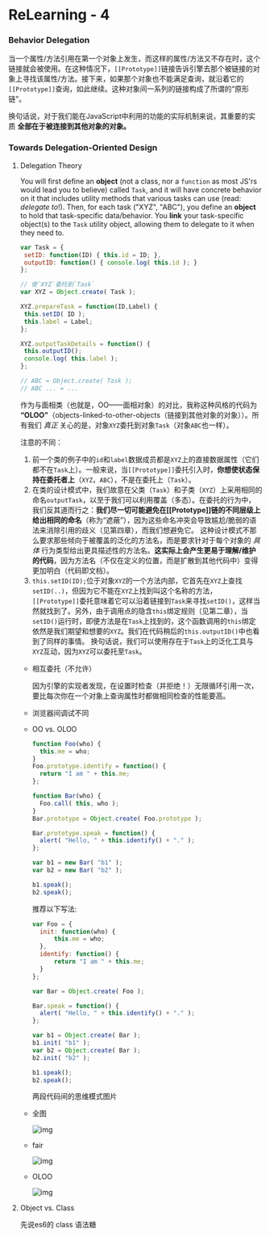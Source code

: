 # ReLearning - 4

### Behavior Delegation

当一个属性/方法引用在第一个对象上发生，而这样的属性/方法又不存在时，这个链接就会被使用。在这种情况下，`[[Prototype]]`链接告诉引擎去那个被链接的对象上寻找该属性/方法。接下来，如果那个对象也不能满足查询，就沿着它的`[[Prototype]]`查询，如此继续。这种对象间一系列的链接构成了所谓的“原形链”。

换句话说，对于我们能在JavaScript中利用的功能的实际机制来说，其重要的实质 **全部在于被连接到其他对象的对象。**

### Towards Delegation-Oriented Design

1. Delegation Theory

   You will first define an **object** (not a class, nor a `function` as most JS'rs would lead you to believe) called `Task`, and it will have concrete behavior on it that includes utility methods that various tasks can use (read: *delegate to*!). Then, for each task ("XYZ", "ABC"), you define an **object** to hold that task-specific data/behavior. You **link** your task-specific object(s) to the `Task` utility object, allowing them to delegate to it when they need to.

   ```javascript
   var Task = {
   	setID: function(ID) { this.id = ID; },
   	outputID: function() { console.log( this.id ); }
   };

   // 使`XYZ`委托到`Task`
   var XYZ = Object.create( Task );

   XYZ.prepareTask = function(ID,Label) {
   	this.setID( ID );
   	this.label = Label;
   };

   XYZ.outputTaskDetails = function() {
   	this.outputID();
   	console.log( this.label );
   };

   // ABC = Object.create( Task );
   // ABC ... = ...
   ```

   作为与面相类（也就是，OO——面相对象）的对比，我称这种风格的代码为 **“OLOO”**（objects-linked-to-other-objects（链接到其他对象的对象））。所有我们 *真正* 关心的是，对象`XYZ`委托到对象`Task`（对象`ABC`也一样）。

   注意的不同：

   1. 前一个类的例子中的`id`和`label`数据成员都是`XYZ`上的直接数据属性（它们都不在`Task`上）。一般来说，当`[[Prototype]]`委托引入时，**你想使状态保持在委托者上**（`XYZ`，`ABC`），不是在委托上（`Task`）。
   2. 在类的设计模式中，我们故意在父类（`Task`）和子类（`XYZ`）上采用相同的命名`outputTask`，以至于我们可以利用覆盖（多态）。在委托的行为中，我们反其道而行之：**我们尽一切可能避免在[[Prototype]]链的不同层级上给出相同的命名**（称为“遮蔽”），因为这些命名冲突会导致尴尬/脆弱的语法来消除引用的歧义（见第四章），而我们想避免它。 这种设计模式不那么要求那些倾向于被覆盖的泛化的方法名，而是要求针对于每个对象的 *具体* 行为类型给出更具描述性的方法名。**这实际上会产生更易于理解/维护的代码**，因为方法名（不仅在定义的位置，而是扩散到其他代码中）变得更加明白（代码即文档）。
   3. `this.setID(ID);`位于对象`XYZ`的一个方法内部，它首先在`XYZ`上查找`setID(..)`，但因为它不能在`XYZ`上找到叫这个名称的方法，`[[Prototype]]`委托意味着它可以沿着链接到`Task`来寻找`setID()`，这样当然就找到了。另外，由于调用点的隐含`this`绑定规则（见第二章），当`setID()`运行时，即便方法是在`Task`上找到的，这个函数调用的`this`绑定依然是我们期望和想要的`XYZ`。我们在代码稍后的`this.outputID()`中也看到了同样的事情。 换句话说，我们可以使用存在于`Task`上的泛化工具与`XYZ`互动，因为`XYZ`可以委托至`Task`。

   -  相互委托（不允许）

      因为引擎的实现者发现，在设置时检查（并拒绝！）无限循环引用一次，要比每次你在一个对象上查询属性时都做相同检查的性能要高。

   -  浏览器间调试不同

   -  OO vs. OLOO

      ```javascript
      function Foo(who) {
      	this.me = who;
      }
      Foo.prototype.identify = function() {
      	return "I am " + this.me;
      };

      function Bar(who) {
      	Foo.call( this, who );
      }
      Bar.prototype = Object.create( Foo.prototype );

      Bar.prototype.speak = function() {
      	alert( "Hello, " + this.identify() + "." );
      };

      var b1 = new Bar( "b1" );
      var b2 = new Bar( "b2" );

      b1.speak();
      b2.speak();
      ```

      推荐以下写法:

      ```javascript
      var Foo = {
      	init: function(who) {
      		this.me = who;
      	},
      	identify: function() {
      		return "I am " + this.me;
      	}
      };

      var Bar = Object.create( Foo );

      Bar.speak = function() {
      	alert( "Hello, " + this.identify() + "." );
      };

      var b1 = Object.create( Bar );
      b1.init( "b1" );
      var b2 = Object.create( Bar );
      b2.init( "b2" );

      b1.speak();
      b2.speak();
      ```

      两段代码间的思维模式图片

   -  全图

      ![img](./imgs/mental-models.png)

   -  fair

      ![img](./imgs/mental-models-fair.png)

   -  OLOO

      ![img](imgs/mental-models-OLOO.png)

2. Object vs. Class

   先说es6的 class 语法糖

   ​